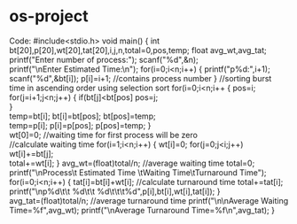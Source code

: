 # os-project
Code:
#include<stdio.h> 
void main()
{
 int bt[20],p[20],wt[20],tat[20],i,j,n,total=0,pos,temp;
 float avg_wt,avg_tat;
   printf("Enter number of process:");
   scanf("%d",&n);  
 printf("\nEnter Estimated Time:\n");
   for(i=0;i<n;i++)
 {
 printf("p%d:",i+1);   
 scanf("%d",&bt[i]);
 p[i]=i+1;           //contains process number
}
  //sorting burst time in ascending order using selection sort 
for(i=0;i<n;i++
   {
  pos=i;
  for(j=i+1;j<n;j++)
 {
  if(bt[j]<bt[pos] 
       pos=j;      
 }  
   temp=bt[i];
    bt[i]=bt[pos];
   bt[pos]=temp;  
      temp=p[i];
    p[i]=p[pos];
      p[pos]=temp;
 }  
   wt[0]=0; //waiting time for first process will be zero  
   //calculate waiting time
 for(i=1;i<n;i++)
 {
wt[i]=0; 
   for(j=0;j<i;j++)
   wt[i]+=bt[j];  
total+=wt[i];
   }
   avg_wt=(float)total/n; //average waiting time
  total=0;  
   printf("\nProcess\t Estimated Time  \tWaiting Time\tTurnaround Time");
   for(i=0;i<n;i++)
   {
tat[i]=bt[i]+wt[i];  //calculate turnaround time
       total+=tat[i];
  printf("\np%d\t\t  %d\t\t    %d\t\t\t%d",p[i],bt[i],wt[i],tat[i]);
 }  
 avg_tat=(float)total/n; //average turnaround time
 printf("\n\nAverage Waiting Time=%f",avg_wt);
   printf("\nAverage Turnaround Time=%f\n",avg_tat);
}

